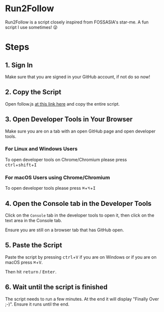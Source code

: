 # Run2Follow
Run2Follow is a script closely inspired from FOSSASIA's star-me. A fun script I use sometimes! :stuck_out_tongue_winking_eye:

# Steps

## 1. Sign In
Make sure that you are signed in your GitHub account, if not do so now!

## 2. Copy the Script
Open follow.js [at this link here](https://raw.githubusercontent.com/yashovardhanagrawal/Run2Follow/master/follow.js) and copy the entire script.

## 3. Open Developer Tools in Your Browser

Make sure you are on a tab with an open GitHub page and open developer tools.

### For Linux and Windows Users
To open developer tools on Chrome/Chromium please press <kbd>ctrl</kbd>+<kbd>shift</kbd>+<kbd>I</kbd>

### For macOS Users using Chrome/Chromium
To open developer tools please press <kbd>⌘</kbd>+<kbd>⌥</kbd>+<kbd>I</kbd>

## 4. Open the Console tab in the Developer Tools
Click on the `Console` tab in the developer tools to open it, then click on the text area in the Console tab.

Ensure you are still on a browser tab that has GitHub open.

## 5. Paste the Script
Paste the script by pressing <kbd>ctrl</kbd>+<kbd>V</kbd> if you are on Windows or if you are on macOS press <kbd>⌘</kbd>+<kbd>V</kbd>.

Then hit <kbd>return</kbd> / <kbd>Enter</kbd>.

## 6. Wait until the script is finished
The script needs to run a few minutes. At the end it will display "Finally Over ;-)". Ensure it runs until the end.

